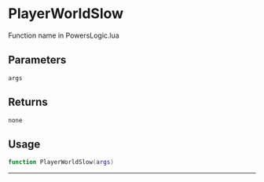 # PlayerWorldSlow
Function name in PowersLogic.lua
## Parameters
`args`
## Returns
`none`
## Usage
```lua
function PlayerWorldSlow(args)
```
---
